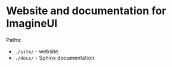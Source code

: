 # Website and documentation for ImagineUI

Paths:

* `./site/` - website
* `./docs/` - Sphinx documentation
